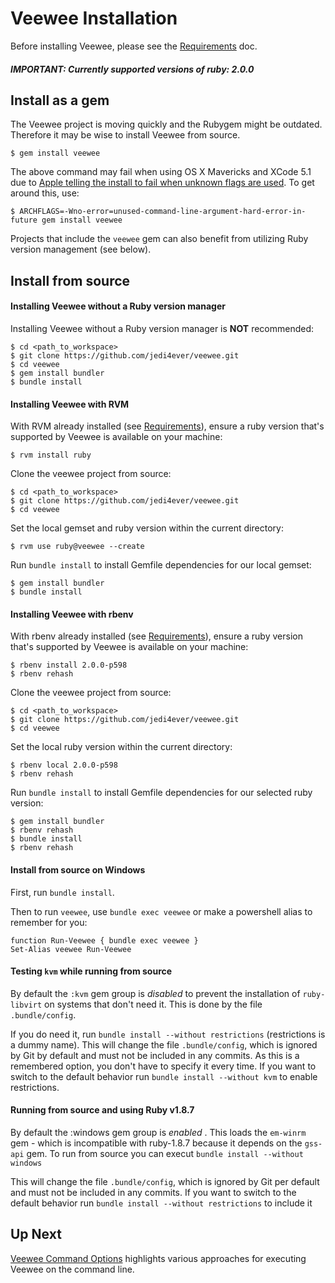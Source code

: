 # Veewee Installation

Before installing Veewee, please see the [Requirements](requirements.md) doc.
##### IMPORTANT: Currently supported versions of ruby: 2.0.0

## Install as a gem

The Veewee project is moving quickly and the Rubygem might be outdated. Therefore it may be wise to install Veewee from source.

    $ gem install veewee

The above command may fail when using OS X Mavericks and XCode 5.1 due to [Apple telling the install to fail when unknown flags are used](http://stackoverflow.com/questions/22313407/clang-error-unknown-argument-mno-fused-madd-python-package-installation-fa#22315129). To get around this, use:

	$ ARCHFLAGS=-Wno-error=unused-command-line-argument-hard-error-in-future gem install veewee
	

Projects that include the `veewee` gem can also benefit from utilizing Ruby version management (see below).


## Install from source

#### Installing Veewee without a Ruby version manager

Installing Veewee without a Ruby version manager is **NOT** recommended:

    $ cd <path_to_workspace>
    $ git clone https://github.com/jedi4ever/veewee.git
    $ cd veewee
    $ gem install bundler
    $ bundle install


#### Installing Veewee with RVM

With RVM already installed (see [Requirements](requirements.md)), ensure a ruby version that's supported by Veewee is available on your machine:

    $ rvm install ruby

Clone the veewee project from source:

    $ cd <path_to_workspace>
    $ git clone https://github.com/jedi4ever/veewee.git
    $ cd veewee

Set the local gemset and ruby version within the current directory:

    $ rvm use ruby@veewee --create

Run `bundle install` to install Gemfile dependencies for our local gemset:

    $ gem install bundler
    $ bundle install


#### Installing Veewee with rbenv

With rbenv already installed (see [Requirements](requirements.md)), ensure a ruby version that's supported by Veewee is available on your machine:

    $ rbenv install 2.0.0-p598
    $ rbenv rehash

Clone the veewee project from source:

    $ cd <path_to_workspace>
    $ git clone https://github.com/jedi4ever/veewee.git
    $ cd veewee

Set the local ruby version within the current directory:

    $ rbenv local 2.0.0-p598
    $ rbenv rehash

Run `bundle install` to install Gemfile dependencies for our selected ruby version:

    $ gem install bundler
    $ rbenv rehash
    $ bundle install
    $ rbenv rehash


#### Install from source on Windows

First, run `bundle install`.

Then to run `veewee`, use `bundle exec veewee` or make a powershell alias to remember for you:

    function Run-Veewee { bundle exec veewee }
    Set-Alias veewee Run-Veewee


#### Testing `kvm` while running from source

By default the `:kvm` gem group is *disabled* to prevent the installation of `ruby-libvirt` on systems
that don't need it. This is done by the file `.bundle/config`.

If you do need it, run `bundle install --without restrictions` (restrictions is a dummy name).
This will change the file `.bundle/config`, which is ignored by Git by default and must not be included in any commits. As this is a remembered option, you don't have to specify it every time.
If you want to switch to the default behavior run `bundle install --without kvm` to enable restrictions.


#### Running from source and using Ruby v1.8.7

By default the :windows gem group is *enabled* . This loads the `em-winrm` gem - which is incompatible with 
ruby-1.8.7 because it depends on the `gss-api` gem. To run from source you can execut `bundle install --without windows`

This will change the file `.bundle/config`, which is ignored by Git per default and must not be included in any commits. If you want to switch to the default behavior run `bundle install --without restrictions` to include it


## Up Next

[Veewee Command Options](commands.md) highlights various approaches for executing Veewee on the command line.
